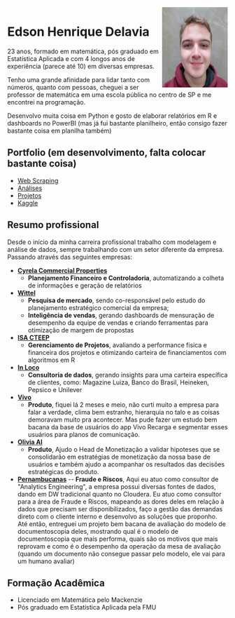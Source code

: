 <img align="right" width="150" height="183" src="https://github.com/the-data-dude/portfolio/blob/master/profile_utils/me.jpg?raw=true">

# Edson Henrique Delavia

23 anos, formado em matemática, pós graduado em Estatística Aplicada e com 4 longos anos de experiência (parece até 10) em diversas empresas.

Tenho uma grande afinidade para lidar tanto com números, quanto com pessoas, cheguei a ser professor de matemática em uma escola pública no centro de SP e me encontrei na programação.

Desenvolvo muita coisa em Python e gosto de elaborar relatórios em R e dashboards no PowerBI (mas já fui bastante planilheiro, então consigo fazer bastante coisa em planilha também)

## Portfolio (em desenvolvimento, falta colocar bastante coisa)

- [Web Scraping](https://github.com/the-data-dude/portfolio/tree/master/web-scraping)
- [Análises](https://github.com/the-data-dude/portfolio/tree/master/analysis)
- [Projetos](https://github.com/the-data-dude/portfolio/tree/master/projects)
- [Kaggle](https://www.kaggle.com/skulden)

## Resumo profissional

Desde o início da minha carreira profissional trabalho com modelagem e análise de dados, sempre trabalhando com um setor diferente da empresa. Passando através das seguintes empresas:

- [**Cyrela Commercial Properties**](http://www.ccpsa.com.br/pb/)
  - **Planejamento Financeiro e Controladoria**, automatizando a colheta de informações e geração de relatórios
- [**Wittel**](https://www.wittel.com/)
  - **Pesquisa de mercado**, sendo co-responsável pelo estudo do planejamento estratégico comercial da empresa;
  - **Inteligência de vendas**, gerando dashboards de mensuração de desempenho da equipe de vendas e criando ferramentas para otimização de margem de propostas
- [**ISA CTEEP**](http://www.isacteep.com.br/)
  - **Gerenciamento de Projetos**, avaliando a performance fisica e financeira dos projetos e otimizando carteira de financiamentos com algoritmos em R
- [**In Loco**](https://www.inloco.com.br/)
  - **Consultoria de dados**, gerando insights para uma carteira específica de clientes, como: Magazine Luiza, Banco do Brasil, Heineken, Pepsico e Unilever
- [**Vivo**](https://www.vivo.com.br/)
  - **Produto**, fiquei lá 2 meses e meio, não curti muito a empresa para falar a verdade, clima bem estranho, hierarquia no talo e as coisas demoravam muito pra acontecer. Mas  pude fazer um estudo bem bacana da base de usuários do app Vivo Recarga e segmentar esses usuários para planos de comunicação.
- [**Olivia AI**](https://www.olivia.ai/br)
  - **Produto**, Ajudo o Head de Monetização a validar hipoteses que se consolidarão em estratégias de monetização da nossa base de usuários e também ajudo a acompanhar os resultados das decisões estratégicas do produto. 
- [**Pernambucanas**](https://www.pernambucanas.com.br)
 -- **Fraude e Riscos**, Aqui eu atuo como consultor de "Analytics Engineering", a empresa possui diversas fontes de dados, dando em DW tradicional quanto no Cloudera. Eu atuo como consultor para a área de Fraude e Riscos, mapeando as dores deles em relação à dados que precisam ser disponibilizados, faço a gestão das demandas direto com o cliente interno e desenvolvo as soluções que proponho. Até então, entreguei um projeto bem bacana de avaliação do modelo de documentoscopia deles, mostrando qual é o modelo de documentoscopia que mais performa, quais são os motivos que mais reprovam e como é o desempenho da operação da mesa de avaliação (quando um documento não consegue passar pelo modelo, ele vai para um humano avaliar)

## Formação Acadêmica

- Licenciado em Matemática pelo Mackenzie
- Pós graduado em Estatística Aplicada pela FMU

